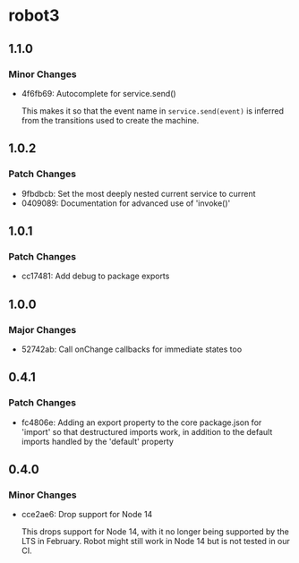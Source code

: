 # robot3

## 1.1.0

### Minor Changes

- 4f6fb69: Autocomplete for service.send()

  This makes it so that the event name in `service.send(event)` is inferred from the transitions used to create the machine.

## 1.0.2

### Patch Changes

- 9fbdbcb: Set the most deeply nested current service to current
- 0409089: Documentation for advanced use of 'invoke()'

## 1.0.1

### Patch Changes

- cc17481: Add debug to package exports

## 1.0.0

### Major Changes

- 52742ab: Call onChange callbacks for immediate states too

## 0.4.1

### Patch Changes

- fc4806e: Adding an export property to the core package.json for 'import' so that destructured imports work, in addition to the default imports handled by the 'default' property

## 0.4.0

### Minor Changes

- cce2ae6: Drop support for Node 14

  This drops support for Node 14, with it no longer being supported by the LTS in February. Robot might still work in Node 14 but is not tested in our CI.
